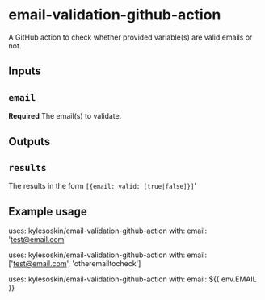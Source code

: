 # email-validation-github-action
A GitHub action to check whether provided variable(s) are valid emails or not.

## Inputs

## `email`

**Required** The email(s) to validate.

## Outputs

## `results`

The results in the form `[{email: valid: [true|false]}]`'

## Example usage

uses: kylesoskin/email-validation-github-action
with:
  email: 'test@email.com'

uses: kylesoskin/email-validation-github-action
with:
  email: ['test@email.com', 'otheremailtocheck']

uses: kylesoskin/email-validation-github-action
with:
  email: ${{ env.EMAIL }}


